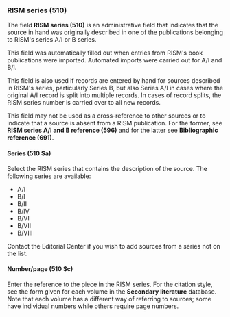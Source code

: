 ### RISM series (510)

The field **RISM series (510)** is an administrative field that indicates that the source in hand was originally described in one of the publications belonging to RISM's series A/I or B series.

This field was automatically filled out when entries from RISM's book publications were imported. Automated imports were carried out for A/I and B/I.

This field is also used if records are entered by hand for sources described in RISM's series, particularly Series B, but also Series A/I in cases where the original A/I record is split into multiple records. In cases of record splits, the RISM series number is carried over to all new records.

This field may not be used as a cross-reference to other sources or to indicate that a source is absent from a RISM publication. For the former, see **RISM series A/I and B reference (596)** and for the latter see **Bibliographic reference (691)**.

#### Series (510 $a)

Select the RISM series that contains the description of the source. The following series are available:
- A/I
- B/I
- B/II
- B/IV
- B/VI
- B/VII
- B/VIII

Contact the Editorial Center if you wish to add sources from a series not on the list.

#### Number/page (510 $c)

Enter the reference to the piece in the RISM series. For the citation style, see the form given for each volume in the **Secondary literature** database. Note that each volume has a different way of referring to sources; some have individual numbers while others require page numbers.  

